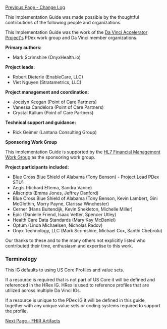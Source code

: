 [Previous Page - Change Log](changehistory.html)

This Implementation Guide was made possible by the thoughtful contributions of the following people and organizations.

This Implementation Guide was the work of the [Da Vinci Accelerator Project's](http://www.hl7.org/about/davinci/index.cfm?ref=common) PDex work group and Da Vinci member organizations.

**Primary authors:**
* Mark Scrimshire (OnyxHealth.io)

**Project leads:**

* Robert Dieterle (EnableCare, LLC)
* Viet Nguyen (Stratametrics, LLC)

**Project management and coordination:**
* Jocelyn Keegan (Point of Care Partners)
* Vanessa Candelora (Point of Care Partners)
* Crystal Kallum (Point of Care Partners)

**Technical support and guidance:**
* Rick Geimer (Lantana Consulting Group)

**Sponsoring Work Group**

This Implementation Guide is supported by the [HL7 Financial Management Work Group](http://www.hl7.org/Special/committees/fm) as the sponsoring work group.

**Project participants included:**
* Blue Cross Blue Shield of Alabama (Tony Benson) - Project Lead PDex STU1
* Aegis (Richard Ettema, Sandra Vance)
* Allscripts (Emma Jones, Jeffrey Danford)
* Blue Cross Blue Shield of Alabama (Tony Benson, Kevin Lambert, Gini McGlothin, Morry Payne, Clarissa Winchester)
* Cerner (Hans Buitendijk, Kevin Shekleton, Michelle Miller)
* Epic (Danielle Friend, Isaac Vetter, Spencer Utley)
* Health Care Data Standards (Mary Kay McDaniel)
* Optum (Linda Michaelsen, Nicholas Radov)
* Onyx Technology, LLC (Mark Scrimshire, Michael Cox, Santhi Chebrolu)

Our thanks to these and to the many others not explicitly listed who contributed their time, enthusiasm and expertise to this work.

### Terminology

This IG defaults to using US Core Profiles and value sets. 

If a resource is required that is not part of US Core it will be defined and referenced in the HRex IG. HRex is used to reference profiles that are utilized across multiple Da Vinci IGs.

If a resource is unique to the PDex IG it will be defined in this guide, together with any unique value sets or coding systems required to support the profile.


[Next Page - FHIR Artifacts](artifacts.html)
